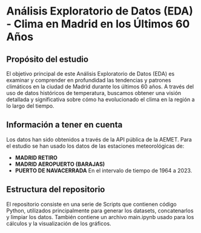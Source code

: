 # **Análisis Exploratorio de Datos (EDA) - Clima en Madrid en los Últimos 60 Años**

## **Propósito del estudio**

El objetivo principal de este Análisis Exploratorio de Datos (EDA) es examinar y comprender en profundidad las tendencias y patrones climáticos en la ciudad de Madrid durante los últimos 60 años. A través del uso de datos históricos de temperatura, buscamos obtener una visión detallada y significativa sobre cómo ha evolucionado el clima en la región a lo largo del tiempo.

## **Información a tener en cuenta**

Los datos han sido obtenidos a través de la API pública de la AEMET. Para el estudio se han usado los datos de las estaciones meteorológicas de:
- **MADRID RETIRO**
- **MADRID AEROPUERTO (BARAJAS)**
- **PUERTO DE NAVACERRADA**
En el intervalo de tiempo de 1964 a 2023.

## **Estructura del repositorio**

El repositorio consiste en una serie de Scripts que contienen código Python, utilizados principalmente para generar los datasets, concatenarlos y limpiar los datos.
También contiene un archivo main.ipynb usado para los cálculos y la visualización de los gráficos.
